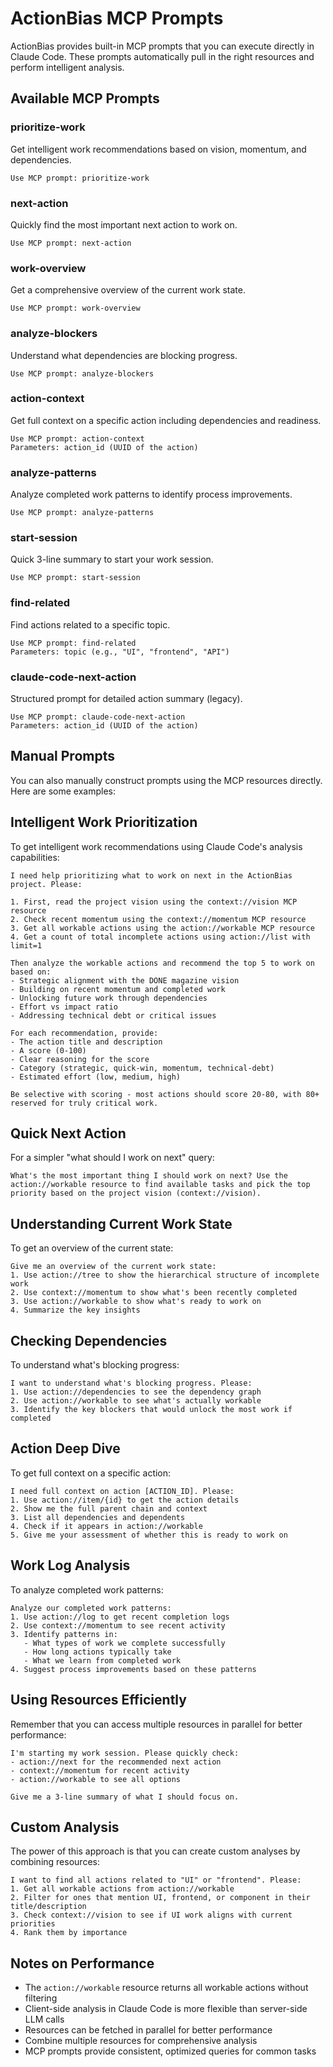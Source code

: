 # ActionBias MCP Prompts

ActionBias provides built-in MCP prompts that you can execute directly in Claude Code. These prompts automatically pull in the right resources and perform intelligent analysis.

## Available MCP Prompts

### prioritize-work
Get intelligent work recommendations based on vision, momentum, and dependencies.
```
Use MCP prompt: prioritize-work
```

### next-action
Quickly find the most important next action to work on.
```
Use MCP prompt: next-action
```

### work-overview
Get a comprehensive overview of the current work state.
```
Use MCP prompt: work-overview
```

### analyze-blockers
Understand what dependencies are blocking progress.
```
Use MCP prompt: analyze-blockers
```

### action-context
Get full context on a specific action including dependencies and readiness.
```
Use MCP prompt: action-context
Parameters: action_id (UUID of the action)
```

### analyze-patterns
Analyze completed work patterns to identify process improvements.
```
Use MCP prompt: analyze-patterns
```

### start-session
Quick 3-line summary to start your work session.
```
Use MCP prompt: start-session
```

### find-related
Find actions related to a specific topic.
```
Use MCP prompt: find-related
Parameters: topic (e.g., "UI", "frontend", "API")
```

### claude-code-next-action
Structured prompt for detailed action summary (legacy).
```
Use MCP prompt: claude-code-next-action
Parameters: action_id (UUID of the action)
```

## Manual Prompts

You can also manually construct prompts using the MCP resources directly. Here are some examples:

## Intelligent Work Prioritization

To get intelligent work recommendations using Claude Code's analysis capabilities:

```
I need help prioritizing what to work on next in the ActionBias project. Please:

1. First, read the project vision using the context://vision MCP resource
2. Check recent momentum using the context://momentum MCP resource  
3. Get all workable actions using the action://workable MCP resource
4. Get a count of total incomplete actions using action://list with limit=1

Then analyze the workable actions and recommend the top 5 to work on based on:
- Strategic alignment with the DONE magazine vision
- Building on recent momentum and completed work
- Unlocking future work through dependencies
- Effort vs impact ratio
- Addressing technical debt or critical issues

For each recommendation, provide:
- The action title and description
- A score (0-100) 
- Clear reasoning for the score
- Category (strategic, quick-win, momentum, technical-debt)
- Estimated effort (low, medium, high)

Be selective with scoring - most actions should score 20-80, with 80+ reserved for truly critical work.
```

## Quick Next Action

For a simpler "what should I work on next" query:

```
What's the most important thing I should work on next? Use the action://workable resource to find available tasks and pick the top priority based on the project vision (context://vision).
```

## Understanding Current Work State

To get an overview of the current state:

```
Give me an overview of the current work state:
1. Use action://tree to show the hierarchical structure of incomplete work
2. Use context://momentum to show what's been recently completed
3. Use action://workable to show what's ready to work on
4. Summarize the key insights
```

## Checking Dependencies

To understand what's blocking progress:

```
I want to understand what's blocking progress. Please:
1. Use action://dependencies to see the dependency graph
2. Use action://workable to see what's actually workable
3. Identify the key blockers that would unlock the most work if completed
```

## Action Deep Dive

To get full context on a specific action:

```
I need full context on action [ACTION_ID]. Please:
1. Use action://item/{id} to get the action details
2. Show me the full parent chain and context
3. List all dependencies and dependents
4. Check if it appears in action://workable
5. Give me your assessment of whether this is ready to work on
```

## Work Log Analysis

To analyze completed work patterns:

```
Analyze our completed work patterns:
1. Use action://log to get recent completion logs
2. Use context://momentum to see recent activity
3. Identify patterns in:
   - What types of work we complete successfully
   - How long actions typically take
   - What we learn from completed work
4. Suggest process improvements based on these patterns
```

## Using Resources Efficiently

Remember that you can access multiple resources in parallel for better performance:

```
I'm starting my work session. Please quickly check:
- action://next for the recommended next action
- context://momentum for recent activity  
- action://workable to see all options

Give me a 3-line summary of what I should focus on.
```

## Custom Analysis

The power of this approach is that you can create custom analyses by combining resources:

```
I want to find all actions related to "UI" or "frontend". Please:
1. Get all workable actions from action://workable
2. Filter for ones that mention UI, frontend, or component in their title/description
3. Check context://vision to see if UI work aligns with current priorities
4. Rank them by importance
```

## Notes on Performance

- The `action://workable` resource returns all workable actions without filtering
- Client-side analysis in Claude Code is more flexible than server-side LLM calls
- Resources can be fetched in parallel for better performance
- Combine multiple resources for comprehensive analysis
- MCP prompts provide consistent, optimized queries for common tasks